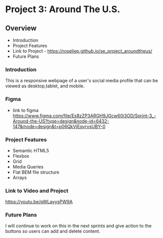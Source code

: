# Project 3: Around The U.S.

## Overview

- Introduction
- Project Features
- Link to Project - https://roseliep.github.io/se_project_aroundtheus/
- Future Plans

### Introduction

This is a responsive webpage of a user's social media profile that can be viewed as desktop,tablet, and mobile.

### Figma

- link to figma https://www.figma.com/file/Es8zZP3ARGH9JGcw60i3OD/Sprint-3_-Around-the-US?type=design&node-id=6432-147&mode=design&t=p06QkVjEqvrvsUBY-0

### Project Features

- Semantic HTML5
- Flexbox
- Grid
- Media Queries
- Flat BEM file structure
- Arrays

### Link to Video and Project

https://youtu.be/pWLavysPW9A

### Future Plans

I will continue to work on this in the next sprints and give action to the buttons so users can add and delete content.

